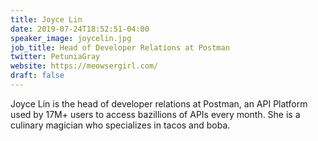 ```yaml
---
title: Joyce Lin
date: 2019-07-24T18:52:51-04:00
speaker_image: joycelin.jpg
job_title: Head of Developer Relations at Postman
twitter: PetuniaGray
website: https://meowsergirl.com/
draft: false
---
```


Joyce Lin is the head of developer relations at Postman, an API Platform used by 17M+ users to access bazillions of APIs every month. She is a culinary magician who specializes in tacos and boba.
